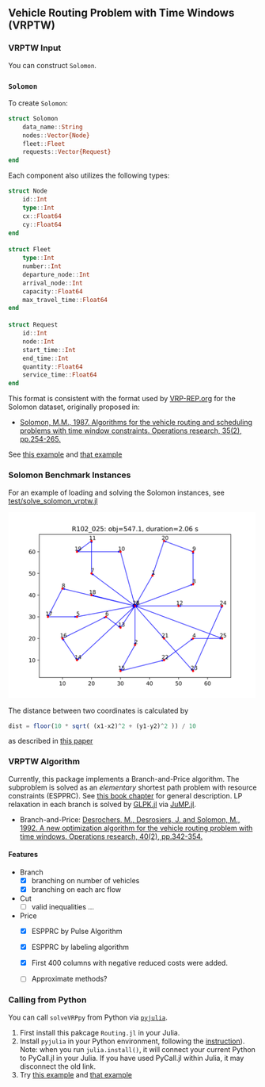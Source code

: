 ## Vehicle Routing Problem with Time Windows (VRPTW)

### VRPTW Input 

You can construct `Solomon`.

### `Solomon`

To create `Solomon`:

```julia
struct Solomon
    data_name::String
    nodes::Vector{Node}
    fleet::Fleet
    requests::Vector{Request}
end
```
Each component also utilizes the following types:
```julia
struct Node
    id::Int
    type::Int
    cx::Float64
    cy::Float64
end

struct Fleet 
    type::Int
    number::Int
    departure_node::Int
    arrival_node::Int
    capacity::Float64
    max_travel_time::Float64
end

struct Request
    id::Int
    node::Int
    start_time::Int
    end_time::Int
    quantity::Float64
    service_time::Float64
end
```

This format is consistent with the format used by [VRP-REP.org](http://www.vrp-rep.org/search.html?slug=solomon) for the Solomon dataset, originally proposed in:

- [Solomon, M.M., 1987. Algorithms for the vehicle routing and scheduling problems with time window constraints. Operations research, 35(2), pp.254-265.](https://doi.org/10.1287/opre.35.2.254)

See [this example](https://github.com/chkwon/Routing.jl/blob/master/examples/vrptw_example.jl) and [that example](https://github.com/chkwon/Routing.jl/blob/master/examples/vrptw_example_with_dists.jl)


### Solomon Benchmark Instances

For an example of loading and solving the Solomon instances, see [test/solve_solomon_vrptw.jl](https://github.com/chkwon/VRPTW.jl/blob/master/test/solve_solomon_vrptw.jl) 

<img src="https://github.com/chkwon/VRPTW.jl/raw/master/R102_025.png" width=500>

The distance between two coordinates is calculated by
```julia
dist = floor(10 * sqrt( (x1-x2)^2 + (y1-y2)^2 )) / 10
```
as described in [this paper](https://doi.org/10.1287/trsc.33.1.101)




### VRPTW Algorithm 

Currently, this package implements a Branch-and-Price algorithm. The subproblem is solved as an *elementary* shortest path problem with resource constraints (ESPPRC). See [this book chapter](https://epubs.siam.org/doi/10.1137/1.9781611973594.ch5) for general description. LP relaxation in each branch is solved by [GLPK.jl](https://github.com/jump-dev/GLPK.jl) via [JuMP.jl](https://github.com/jump-dev/JuMP.jl). 

- Branch-and-Price: [Desrochers, M., Desrosiers, J. and Solomon, M., 1992. A new optimization algorithm for the vehicle routing problem with time windows. Operations research, 40(2), pp.342-354.](https://doi.org/10.1287/opre.40.2.342)

#### Features
* Branch
  - [x] branching on number of vehicles
  - [x] branching on each arc flow

* Cut
  - [ ] valid inequalities ... 

* Price
  - [x] ESPPRC by Pulse Algorithm
  - [x] ESPPRC by labeling algorithm
  - [x] First 400 columns with negative reduced costs were added. 
  - [ ] Approximate methods? 



### Calling from Python 

You can call `solveVRPpy` from Python via [`pyjulia`](https://github.com/JuliaPy/pyjulia).

1. First install this pakcage `Routing.jl` in your Julia.
2. Install `pyjulia` in your Python environment, following the [instruction](https://github.com/JuliaPy/pyjulia)). Note: when you run `julia.install()`, it will connect your current Python to PyCall.jl in your Julia. If you have used PyCall.jl within Julia, it may disconnect the old link. 
3. Try [this example](https://github.com/chkwon/Routing.jl/blob/master/examples/vrptw_example.py) and [that example](https://github.com/chkwon/Routing.jl/blob/master/examples/vrptw_example_with_dists.py)
